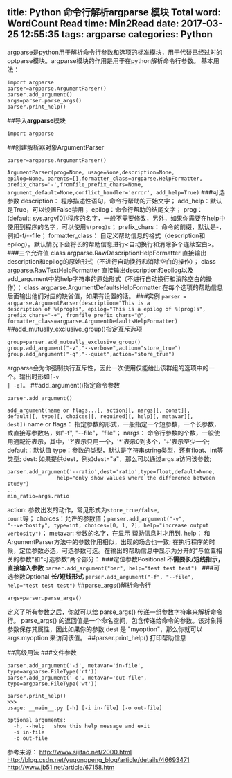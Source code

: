 title:  Python 命令行解析argparse 模块
Total word: WordCount
Read time: Min2Read
date: 2017-03-25 12:55:35
tags: argparse
categories: Python
---
argparse是python用于解析命令行参数和选项的标准模块，用于代替已经过时的optparse模块。argparse模块的作用是用于在python解析命令行参数。
基本用法：
```
import argparse
parser=argparse.ArgumentParser()
parser.add_argument()
args=parser.parse_args()
parser.print_help()
```
##导入**argparse**模块
```
import argparse
```
##创建解析器对象ArgumentParser
```
parser=argparse.ArgumentParser()
```
<code>ArgumentParser(prog=None, usage=None,description=None, epilog=None, parents=[],formatter_class=argparse.HelpFormatter, prefix_chars='-',fromfile_prefix_chars=None, argument_default=None,conflict_handler='error', add_help=True)</code>
###可选参数
description： 程序描述性语句，命令行帮助的开始文字；
add_help：默认是True，可以设置False禁用；
epilog：命令行帮助的结尾文字；
prog： (default: sys.argv[0])程序的名字，一般不需要修改，另外，如果你需要在help中使用到程序的名字，可以使用<code>%(prog)s</code>； 
prefix_chars： 命令的前缀，默认是-，例如-f/--file；
formatter_class： 自定义帮助信息的格式（description和epilog）。默认情况下会将长的帮助信息进行<自动换行和消除多个连续空白>。
###三个允许值
class argparse.RawDescriptionHelpFormatter 直接输出description和epilog的原始形式（不进行自动换行和消除空白的操作）；
class argparse.RawTextHelpFormatter 直接输出description和epilog以及add_argument中的help字符串的原始形式（不进行自动换行和消除空白的操作）；
class argparse.ArgumentDefaultsHelpFormatter 在每个选项的帮助信息后面输出他们对应的缺省值，如果有设置的话。
###实例
<code>parser = argparse.ArgumentParser(description="This is a description of %(prog)s", epilog="This is a epilog of %(prog)s", prefix_chars="-+", fromfile_prefix_chars="@", formatter_class=argparse.ArgumentDefaultsHelpFormatter) </code>
##add_mutually_exclusive_group()指定互斥选项
```
group=parser.add_mutually_exclusive_group()
group.add_argument("-v","--verbose",action="store_true")
group.add_argument("-q","--quiet",action="store_true")
```
argparse会为你强制执行互斥性，因此一次使用仅能给出该群组的选项中的一个。输出时形如<code>[-v | -q]</code>。
##add_argument()指定命令参数
```
parser.add_argument()
```
<code>add_argument(name or flags...[, action][, nargs][, const][, default][, type][, choices][, required][, help][, metavar][, dest])</code>
name or flags： 指定参数的形式，一般指定一个短参数，一个长参数，或直接写参数名，如"-f", "--file"，"file"；
nargs： 命令行参数的个数，一般使用通配符表示，其中，'?'表示只用一个，'*'表示0到多个，'+'表示至少一个;
default：默认值
type：参数的类型，默认是字符串string类型，还有float、int等类型;
dest: 如果提供dest，例如dest="a"，那么可以通过args.a访问该参数;
```
parser.add_argument('--ratio',dest='ratio',type=float,default=None,
                help="only show values where the difference between study")
...
min_ratio=args.ratio
```
action: 参数出发的动作，常见形式为<code>store_true/false, count</code>等；
choices：允许的参数值；<code>parser.add_argument("-v", "--verbosity", type=int, choices=[0, 1, 2], help="increase output verbosity")</code>；
metavar: 参数的名字，在显示 帮助信息时才用到.
help： 和ArgumentParser方法中的参数作用相似，出现的场合也一致;
在执行程序的时候，定位参数必选，可选参数可选。在输出的帮助信息中显示为分开的“与位置相关的参数”和“可选参数”两个部分：
###定位参数Positional
**不需要长/短线指示，直接输入参数**
<code>parser.add_argument("bar", help="test test test") </code>
###可选参数Optional
**长/短线形式**
<code>parser.add_argument("-f", "--file", help="test test test")</code>
##parse_args()解析命令行
```
args=parser.parse_args()
```
定义了所有参数之后，你就可以给 parse_args() 传递一组参数字符串来解析命令行。
parse_args() 的返回值是一个命名空间，包含传递给命令的参数。该对象将参数保存其属性，因此如果你的参数 dest 是 "myoption"，那么你就可以args.myoption 来访问该值。
##parser.print_help() 打印帮助信息

##高级用法
###文件参数
```
parser.add_argument('-i', metavar='in-file', type=argparse.FileType('rt'))
parser.add_argument('-o', metavar='out-file', type=argparse.FileType('wt'))
	 
parser.print_help()
>>>
usage: __main__.py [-h] [-i in-file] [-o out-file]

optional arguments:
  -h, --help   show this help message and exit
  -i in-file
  -o out-file
```
参考来源：
http://www.sijitao.net/2000.html
http://blog.csdn.net/yugongpeng_blog/article/details/46693471
http://www.jb51.net/article/67158.htm
